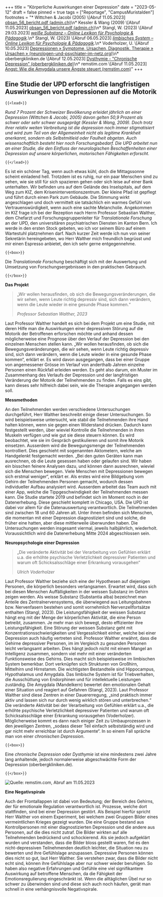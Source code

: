 +++
title = "Körperliche Auswirkungen einer Depression"
date = "2023-05-12"
draft = false
pinned = true
tags = ["Reportage", "CampusMuristalden"]
footnotes = "* Wittchen & Jacobi (2005) \\[Abruf 11.05.2023] [obsan_56_bericht.pdf (admin.ch)](https://www.obsan.admin.ch/sites/default/files/2021-08/obsan_56_bericht.pdf)\n* Kessler & Wang (2009) \\[Abruf 11.05.2023] [obsan_56_bericht.pdf (admin.ch)](https://www.obsan.admin.ch/sites/default/files/2021-08/obsan_56_bericht.pdf)\n* Stangl, W. (2023) \\[Abruf 29.03.2023] *[weiße Substanz – Online Lexikon für Psychologie & Pädagogik](https://lexikon.stangl.eu/31874/weisse-substanz)*.\n* Stangl, W. (2023) \\[Abruf 06.05.2023] *[limbisches System – Online Lexikon für Psychologie & Pädagogik](https://lexikon.stangl.eu/1731/limbisches-system)*.[](https://www.neurologen-und-psychiater-im-netz.org/psychiatrie-psychosomatik-psychotherapie/stoerungen-erkrankungen/depressionen/ursachen/#SnippetTab)\n* Voderholzer, U. \\[Abruf 10.05.2023] [Depressionen » Symptome, Ursachen, Diagnostik. Therapie » Ursachen » (neurologen-und-psychiater-im-netz.org)](https://www.neurologen-und-psychiater-im-netz.org/psychiatrie-psychosomatik-psychotherapie/stoerungen-erkrankungen/depressionen/ursachen/#SnippetTab)\n* oberbergkliniken.de \\[Abruf 12.05.2023] [Dysthymie - \"Chronische Depression\" (oberbergkliniken.de)](https://www.oberbergkliniken.de/krankheitsbilder/dysthymie)\n* remstim.com \\[Abruf 11.05.2023] [Angst: Wie die Amygdala unsere Ängste steuert (remstim.com)](https://remstim.com/angst-amygdala-aengste-steuert/)"
+++
## Eine Studie der UPD erforscht die langfristigen Auswirkungen von Depressionen auf die Motorik

`{{<lead>}}`

*Rund 7 Prozent der Schweizer Bevölkerung erleidet jährlich an einer Depression (Wittchen & Jacobi, 2005) davon gelten 50,9 Prozent als schwer oder sehr schwer ausgeprägt (Kessler & Wang, 2009). Doch trotz ihrer relativ weiten Verbreitung ist die depression noch immer stigmatisiert und wird zum Teil von der Allgemeinheit nicht als legitime Krankheit anerkannt, sondern als Selbstmitleid oder Faulheit abgetan. Auch wissenschaftlich besteht hier noch Forschungsbedarf. Die UPD arbeitet nun an einer Studie, die den Einfluss der neurologischen Beschaffenheiten einer Depression auf unsere körperlichen, motorischen Fähigkeiten erforscht.*

`{{</lead>}}`

Es ist ein schöner Tag, wenn auch etwas kühl, doch die Mittagssonne scheint einladend hell. Trotzdem ist es ruhig, nur ein paar Menschen sind zu sehen, wie sie still für sich spazieren gehen oder sich leise auf einer Bank unterhalten. Wir befinden uns auf dem Gelände des Inselspitals, auf dem Weg zum KIZ, dem Kriseninterventionszentrum. Der kleine Pfad ist gepflegt und führt durch einen Park zum Gebäude. Die Stimmung wirkt angeschlagen und doch vermittelt sie tatsächlich ein warmes Gefühl von Vertrauenswürdigkeit, wenn auch eine sachte Melancholie. Angekommen im KIZ frage ich bei der Rezeption nach Herrn Professor Sebastian Walther, dem Chefarzt und Forschungsgruppenleiter für *Translationale Forschung* an der UPD, den universitären psychiatrischen Diensten im Kanton Bern. Ich werde in den ersten Stock gebeten, wo ich vor seinem Büro auf einem Wartestuhl platznehmen darf. Nach kurzer Zeit werde ich nun von seiner Sekretärin hereingebeten, wo Herr Walther mich freundlich begrüsst und mir einen Espresso anbietet, den ich sehr gerne entgegennehme.

`{{<box>}}`

Die *Translationale Forschung* beschäftigt sich mit der Auswertung und Umsetzung von Forschungsergebnissen in den praktischen Gebrauch.

`{{</box>}}`

**Das Projekt**

> „Wir wollen herausfinden, ob sich die Bewegungsveränderungen, die wir sehen, wenn Leute richtig depressiv sind, sich dann verändern, wenn die Leute wieder in eine gesunde Phase kommen.“
>
> *Professor Sebastian Walther, 2023*

Laut Professor Walther handelt es sich bei dem Projekt um eine Studie, mit deren Hilfe man die Auswirkungen einer depressiven Störung auf die Motorik der Betroffenen erforschen möchte und anhand dessen möglicherweise eine Prognose über den Verlauf der Depression bei den einzelnen Menschen stellen kann. „Wir wollen herausfinden, ob sich die Bewegungsveränderungen, die wir sehen, wenn Leute richtig depressiv sind, sich dann verändern, wenn die Leute wieder in eine gesunde Phase kommen“, erklärt er. Es wird davon ausgegangen, dass bei einer Gruppe von angemessener Grösse im Verlauf von anderthalb Jahren einzelne Personen einen Rückfall erleiden werden. Es geht also darum, ein Muster im Zusammenhang des Verlaufs der Depression und der langfristigen Veränderung der Motorik der Teilnehmenden zu finden. Falls es eins gibt, kann dieses sehr hilfreich dabei sein, wie die Therapie angegangen werden soll.

**Messmethoden**

An den Teilnehmenden werden verschiedene Untersuchungen durchgeführt, Herr Walther beschreibt einige dieser Untersuchungen. So wird beispielsweise untersucht, wie stabil die Teilnehmenden ihre Hand halten können, wenn sie gegen einen Widerstand drücken. Dadurch kann festgestellt werden, über wieviel Kontrolle die Teilnehmenden in ihren Muskeln verfügen und wie gut sie diese steuern können. Es wird beobachtet, wie sie im Gespräch gestikulieren und somit ihre Motorik einsetzen. Ausserdem wird die Bewegungsmenge der Teilnehmenden kontrolliert. Dies geschieht mit sogenannten Aktometern, welche am Handgelenkt festgemacht werden. „Bei den guten Geräten kann man ausrechnen, ob die Leute gesessen haben oder gelaufen sind. Wir haben ein bisschen feinere Analysen dazu, und können dann ausrechnen, wieviel sich die Menschen bewegen. Viele Menschen mit Depressionen bewegen sich erstmal weniger“, erklärt er. Als erstes wird eine Bildgebung vom Gehirn der Teilnehmenden Personen gemacht, wodurch dessen individueller Aufbau analysiert wird. Ausserdem arbeitet das Team auch mit einer App, welche die Tippgeschwindigkeit der Teilnehmenden messen kann. Die Studie startete 2019 und befindet sich im Moment noch in der Datenerhebung. Diese geschieht komplett in Chicago, USA. Die UPD ist dabei vor allem für die Datenauswertung verantwortlich. Die Teilnehmenden sind zwischen 18 und 60 Jahren alt. Unter ihnen befinden sich Menschen, die momentan mit einer Depression diagnostiziert sind und solche, die früher eine hatten, aber diese mittlerweile überwunden haben. Die Untersuchungen werden insgesamt viermal, jeweils halbjährlich, wiederholt. Voraussichtlich wird die Datenerhebung Mitte 2024 abgeschlossen sein.

**Neuropsychologie einer Depression**

> „Die veränderte Aktivität bei der Verarbeitung von Gefühlen erklärt u.a. die erhöhte psychische Verletzlichkeit depressiver Patienten und warum oft Schicksalsschläge einer Erkrankung vorausgehen“ 
>
> *Ulrich Voderholzer*

Laut Professor Walther beziehe sich eine der Hypothesen auf diejenigen Personen, die körperlich besonders verlangsamen. Erwartet wird, dass sich bei diesen Menschen Auffälligkeiten in der weissen Substanz im Gehirn zeigen werden. Als weisse Substanz (Substantia alba) bezeichnet man Anteile des Zentralnervensystems, die überwiegend aus Leitungsbahnen bzw. Nervenfasern bestehen und somit vornehmlich Nervenzellfortsätze enthalten (Stangl, 2023). Die Leistungsfähigkeit der weissen Substanz hängt eng mit der Menge der körperlichen Aktivität, die eine Person betreibt, zusammen. Je mehr man sich bewegt, desto effizienter ihre Leistungsfähigkeit. Eine Störung der weissen Substanz geht mit Konzentrationsschwierigkeiten und Vergesslichkeit einher, welche bei einer Depression auch häufig vertreten sind. Professor Walther erwähnt, dass die Gehirne depressiver Personen, im im Vergleich zu gesunden Personen leicht verlangsamt arbeiten. Dies hängt jedoch nicht mit einem Mangel an Intelligenz zusammen, sondern viel mehr mit einer veränderten Funktionsweise des Gehirns. Dies macht sich beispielsweise im limbischen System bemerkbar. Dort verknüpfen sich Strukturen von Großhirn, Mittelhirn und Hirnstamm. Die wichtigsten Bestandteile sind Hippocampus, Hypothalamus und Amygdala. Das limbische System ist für Triebverhalten, die Ausschüttung von Endorphinen und für intellektuelle Leistungen zuständig. Die Amygdala (Mandelkern) bewertet den emotionalen Gehalt einer Situation und reagiert auf Gefahren (Stangl, 2023). Laut Professor Walther sind diese Zentren in einer Dauererregung, „sind praktisch immer aktiv und lassen sich nur durch wenig wirklich stören und unterbrechen.“ Die veränderte Aktivität bei der Verarbeitung von Gefühlen erklärt u.a., die erhöhte psychische Verletzlichkeit depressiver Patienten und warum oft Schicksalsschläge einer Erkrankung vorausgehen (Voderholzer). Möglicherweise kommt es dann nach einiger Zeit zu Umbauprozessen in den jeweiligen Zentren, „sodass dieser Teil einfach selbstständig wird und gar nicht mehr erreichbar ist durch Argumente“. In so einem Fall spräche man von einer *chronischen Depression*. 

`{{<box>}}`

Eine *chronische Depression* oder *Dysthymie* ist eine mindestens zwei Jahre lang anhaltende, jedoch normalerweise abgeschwächte Form der Depression (oberbergkliniken.de).

`{{</box>}}`

![Quelle: remstim.com, Abruf am 11.05.2023](https://remstim.com/wp-content/uploads/2014/10/Limbisches-Gehirn_DE.jpg "Das limbische System")

**Eine Negativspirale**

Auch der Frontallappen ist dabei von Bedeutung; der Bereich des Gehirns, der für emotionale Regulation verantwortlich ist. Prozesse, welche dort stattfinden, sind bei einer Depression gestört. Als Beispiel hierfür spricht Herr Walther von einem Experiment, bei welchem zwei Gruppen Bilder eines vermeintlichen Krieges gezeigt wurden. Die eine Gruppe bestand aus Kontrollpersonen mit einer diagnostizierten Depression und die andere aus Personen, auf die dies nicht zutraf. Die Bilder wirkten auf alle Teilnehmenden bedrückend und schockierend. Als sie jedoch aufgeklärt wurden und verstanden, dass die Bilder bloss gestellt waren, fiel es den nicht-depressiven Teilnehmenden deutlich leichter, die Situation neu zu bewerten und ihre Gefühlslage anzupassen. Depressive Personen können dies nicht so gut, laut Herr Walther. Sie verstehen zwar, dass die Bilder nicht echt sind, können ihre Gefühlslage aber nur schwer wieder beruhigen. So haben also negative Erfahrungen und Gefühle eine viel signifikantere Auswirkung auf betroffene Menschen, da die Fähigkeit der Emotionsregulierung eingeschränkt ist.  Wenn die alltäglichen Übel nur so schwer zu überwinden sind und diese sich auch noch häufen, gerät man schnell in eine verhängnisvolle Negativspirale.
